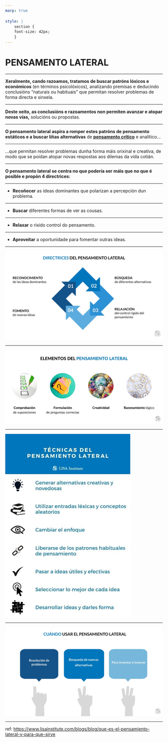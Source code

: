 ```yaml
---
marp: true

style: |
    section {
    font-size: 42px;
    }
---
```


# PENSAMENTO LATERAL

---

**Xeralmente, cando razoamos, tratamos de buscar patróns lóxicos e económicos** (en términos psicolóxicos), analizando premisas e deducindo conclusións “naturais ou habituais” que permitan resolver problemas de forma directa e sinxela. 

---

**Deste xeito, as conclusións e razoamentos non permiten avanzar e atopar novas vías,** solucións ou propostas.

---

**O pensamento lateral aspira a romper estes patróns de pensamento estáticos e a buscar líñas alternativas** de **[pensamento crítico](https://www.lisainstitute.com/blogs/blog/pensamiento-critico-que-es-como-potenciarlo)** e analítico...

---

...que permitan resolver problemas dunha forma máis orixinal e creativa, de modo que se poidan atopar novas respostas aos dilemas da vida cotián.

---

**O pensamento lateral se centra no que podería ser máis que no que é posible e propón 4 directrices:**

---

- **Recoñecer** as ideas dominantes que polarizan a percepción dun problema.

---

- **Buscar** diferentes formas de ver as cousas.

---

- **Relaxar** o ríxido control do pensamento.

---

- **Aproveitar** a oportunidade para fomentar outras ideas.

---

![Directrices do pensamento lateral](./assets/Directrices_del_pensamiento_lateral_-_LISA_Institute_2.jpg)

---

![Elementos do pensamento lateral](./assets/Elementos_del_pensamiento_lateral_-_LISA_Institute_1fee3e1b-5cb3-437b-b475-a4c6650c69ef.jpg)

---

![Técnicas do pensamento lateral](./assets/Tecnicas_del_pensamiento_lateral_-_LISA_Institute.jpg)

---

![Cando usar o pensamento lateral](./assets/Cuando_usar_el_pensamiento_lateral_-_LISA_Institute.jpg)



---

ref: https://www.lisainstitute.com/blogs/blog/que-es-el-pensamiento-lateral-y-para-que-sirve